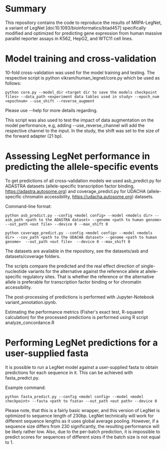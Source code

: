 # Summary

This repository contains the code to reproduce the results of MRPA-LegNet, a variant of LegNet [doi:10.1093/bioinformatics/btad457] specifically modified and optimized for predicting gene expression from human massive parallel reporter assays in K562, HepG2, and WTC11 cell lines.

# Model training and cross-validation

10-fold cross-validation was used for the model training and testing. The respective script is python vikram/human_legnet/core.py which be used as follows:

```
python core.py --model_dir <target dir to save the models checkpoint files> --data_path <experiment data tables used in study> --epoch_num <epochnum> --use_shift --reverse_augment
```

Please use --help for more details regarding.

This script was also used to test the impact of data augmentation on the model performance, e.g, adding --use_reverse_channel will add the respective channel to the input. In the study, the shift was set to the size of the forward adapter (21 bp).

# Assessing LegNet performance in predicting the allele-specific events

To get predictions of all cross-validation models we used asb_predict.py for ADASTRA datasets (allele-specific transcription factor binding, https://adastra.autosome.org) and coverage_predict.py for UDACHA (allele-specific chromatin accessibility, https://udacha.autosome.org) datasets.

Command-line format:
```
python asb_predict.py --config <model config> --model <models dir> --asb_path <path to the ADASTRA dataset> --genome <path to human genome> --out_path <out file> --device 0 --max_shift 0
```
```
python coverage_predict.py --config <model config> --model <models dir> --cov_path <path to the UDACHA dataset> --genome <path to human genome>  --out_path <out file>  --device 0 --max_shift 0
```
The datasets are available in the repository, see the datasets/asb and datasets/coverage folders.

The scripts compare the predicted and the real effect direction of single-nucleotide variants for the alternative against the reference allele at allele-specific regulatory sites. That is whether the reference or the alternative allele is preferable for transcription factor binding or for chromatin accessibility. 

The post-processing of predictions is performed with Jupyter-Notebook variant_annotation.ipynb.

Estimating the performance metrics (Fisher's exact test, R-squared calculation) for the processed predictions is performed using R script analyze_concordance.R

# Performing LegNet predictions for a user-supplied fasta

It is possible to run a LegNet model against a user-supplied fasta to obtain predictions for each sequence in it. This can be achieved with fasta_predict.py.

Example command:
```
python fasta_predict.py --config <model config> --model <model checkpoint> --fasta <path to fsata> --out_path <out path> --device 0 
```

Please note, that this is a fairly basic wrapper, and this version of LegNet is optimized to sequence length of 230bp.
LegNet technically will work for different sequence lengths as it uses global average pooling. 
However, if a sequence size  differs from 230 significantly, the resulting performance will be likely rather low. 
Also, due to the per-batch prediction, it is impossible to predict scores for sequences of different sizes if the batch size is not equal to 1.

